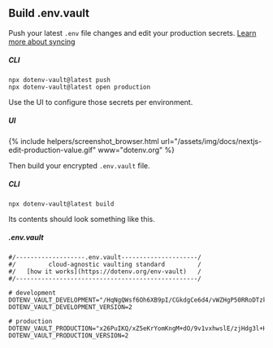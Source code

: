 ## Build .env.vault

Push your latest `.env` file changes and edit your production secrets. [Learn more about syncing](/docs/tutorials/sync)

##### CLI
```shell
npx dotenv-vault@latest push
npx dotenv-vault@latest open production
```

Use the UI to configure those secrets per environment.

##### UI
{% include helpers/screenshot_browser.html url="/assets/img/docs/nextjs-edit-production-value.gif" www="dotenv.org" %}

Then build your encrypted `.env.vault` file.

##### CLI
```shell
npx dotenv-vault@latest build
```

Its contents should look something like this.

##### .env.vault
```shell
#/-------------------.env.vault---------------------/
#/         cloud-agnostic vaulting standard         /
#/   [how it works](https://dotenv.org/env-vault)   /
#/--------------------------------------------------/

# development
DOTENV_VAULT_DEVELOPMENT="/HqNgQWsf6Oh6XB9pI/CGkdgCe6d4/vWZHgP50RRoDTzkzPQk/xOaQs="
DOTENV_VAULT_DEVELOPMENT_VERSION=2

# production
DOTENV_VAULT_PRODUCTION="x26PuIKQ/xZ5eKrYomKngM+dO/9v1vxhwslE/zjHdg3l+H6q6PheB5GVDVIbZg=="
DOTENV_VAULT_PRODUCTION_VERSION=2
```
